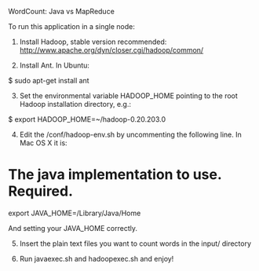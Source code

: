 WordCount: Java vs MapReduce

To run this application in a single node:

1. Install Hadoop, stable version recommended: http://www.apache.org/dyn/closer.cgi/hadoop/common/

2. Install Ant. In Ubuntu:

$ sudo apt-get install ant

3. Set the environmental variable HADOOP_HOME pointing to the root Hadoop installation directory, e.g.:

$ export HADOOP_HOME=~/hadoop-0.20.203.0

4. Edit the <hadoop install directory>/conf/hadoop-env.sh by uncommenting the following line. In Mac OS X it is:

# The java implementation to use.  Required.
export JAVA_HOME=/Library/Java/Home

And setting your JAVA_HOME correctly.

5. Insert the plain text files you want to count words in the input/ directory

6. Run javaexec.sh and hadoopexec.sh and enjoy!